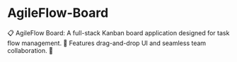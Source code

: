 # AgileFlow-Board
📋 AgileFlow Board: A full-stack Kanban board application designed for task flow management. 🚀 Features drag-and-drop UI and seamless team collaboration. 🤝
